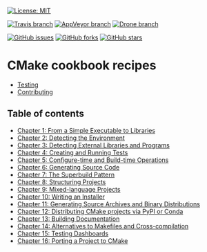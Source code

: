 
[![License: MIT](https://img.shields.io/badge/license-MIT-blue.svg?style=flat-square)](https://raw.githubusercontent.com/bast/cmake-recipes/master/LICENSE)

[![Travis branch](https://img.shields.io/travis/bast/cmake-recipes/master.svg?style=flat-square)](https://travis-ci.org/bast/cmake-recipes)
[![AppVeyor branch](https://img.shields.io/appveyor/ci/bast/cmake-recipes/master.svg?style=flat-square)](https://ci.appveyor.com/project/bast/cmake-recipes/branch/master)
[![Drone branch](https://www.drone-ci.science/api/badges/bast/cmake-recipes/status.svg?style=flat-square)](https://www.drone-ci.science/bast/cmake-recipes)

[![GitHub issues](https://img.shields.io/github/issues/bast/cmake-recipes.svg?style=flat-square)](https://github.com/bast/cmake-recipes/issues)
[![GitHub forks](https://img.shields.io/github/forks/bast/cmake-recipes.svg?style=flat-square)](https://github.com/bast/cmake-recipes/network)
[![GitHub stars](https://img.shields.io/github/stars/bast/cmake-recipes.svg?style=flat-square)](https://github.com/bast/cmake-recipes/stargazers)


# CMake cookbook recipes

- [Testing](testing/README.md)
- [Contributing](contributing/README.md)


## Table of contents

- [Chapter 1: From a Simple Executable to Libraries](chapter-01/README.md)
- [Chapter 2: Detecting the Environment](chapter-02/README.md)
- [Chapter 3: Detecting External Libraries and Programs](chapter-03/README.md)
- [Chapter 4: Creating and Running Tests](chapter-04/README.md)
- [Chapter 5: Configure-time and Build-time Operations](chapter-05/README.md)
- [Chapter 6: Generating Source Code](chapter-06/README.md)
- [Chapter 7: The Superbuild Pattern](chapter-07/README.md)
- [Chapter 8: Structuring Projects](chapter-08/README.md)
- [Chapter 9: Mixed-language Projects](chapter-09/README.md)
- [Chapter 10: Writing an Installer](chapter-10/README.md)
- [Chapter 11: Generating Source Archives and Binary Distributions](chapter-11/README.md)
- [Chapter 12: Distributing CMake projects via PyPI or Conda](chapter-12/README.md)
- [Chapter 13: Building Documentation](chapter-13/README.md)
- [Chapter 14: Alternatives to Makefiles and Cross-compilation](chapter-14/README.md)
- [Chapter 15: Testing Dashboards](chapter-15/README.md)
- [Chapter 16: Porting a Project to CMake](https://github.com/bast/vim/compare/master...cmake-support)
